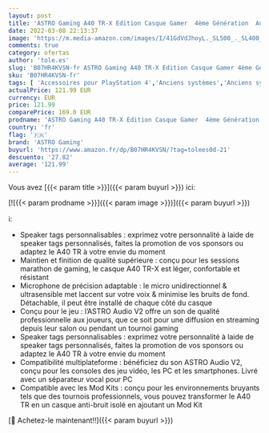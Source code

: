```yaml
---
layout: post
title: 'ASTRO Gaming A40 TR-X Edition Casque Gamer  4ème Génération  Audio V2  3 5mm Audio Jack  pour Xbox Series X|S  Xbox One  PS5  PS4  Nintendo Switch  PC  Mac  Smartphone - Rouge/bleu'
date: 2022-03-08 22:13:37
image: 'https://m.media-amazon.com/images/I/41GdVdJhoyL._SL500_._SL400_.jpg'
comments: true
category: ofertas
author: 'tole.es'
slug: 'B07HR4KVSN-fr ASTRO Gaming A40 TR-X Edition Casque Gamer 4ème Génération...'
sku: 'B07HR4KVSN-fr'
tags: [ 'Accessoires pour PlayStation 4','Anciens systèmes','Anciens systèmes Nintendo','Anciens systèmes PlayStation','Anciens systèmes Xbox','Casques gaming pour PlayStation 4','Jeux vidéo','Nintendo Switch:  Consoles, jeux et accessoires','Nintendo Wii:  Consoles, jeux et accessoires','PC: Jeux et accessoires','PlayStation 3:  Consoles, jeux et accessoires','PlayStation 4: Consoles, jeux et accessoires','Xbox 360:  Consoles, jeux et accessoires','Xbox One:  Consoles, jeux et accessoires','astro gaming', ]
actualPrice: 121.99 EUR
currency: EUR
price: 121.99
comparePrice: 169.0 EUR
prodname: 'ASTRO Gaming A40 TR-X Edition Casque Gamer  4ème Génération  Audio V2  3 5mm Audio Jack  pour Xbox Series X|S  Xbox One  PS5  PS4  Nintendo Switch  PC  Mac  Smartphone - Rouge/bleu'
country: 'fr'
flag: '🇫🇷'
brand: 'ASTRO Gaming'
buyurl: 'https://www.amazon.fr/dp/B07HR4KVSN/?tag=tolees0d-21'
descuento: '27.82'
average: '121.99'
---
```


Vous avez [{{< param title >}}]({{< param buyurl >}}) ici:

[![{{< param prodname >}}]({{< param image >}})]({{< param buyurl >}})

ℹ️:

- Speaker tags personnalisables : exprimez votre personnalité à laide de speaker tags personnalisés, faites la promotion de vos sponsors ou adaptez le A40 TR à votre envie du moment
- Maintien et finition de qualité supérieure : conçu pour les sessions marathon de gaming, le casque A40 TR-X est léger, confortable et résistant
- Microphone de précision adaptable : le micro unidirectionnel & ultrasensible met laccent sur votre voix & minimise les bruits de fond. Détachable, il peut être installé de chaque côté du casque
- Conçu pour le jeu : l’ASTRO Audio V2 offre un son de qualité professionnelle aux joueurs, que ce soit pour une diffusion en streaming depuis leur salon ou pendant un tournoi gaming
- Speaker tags personnalisables : exprimez votre personnalité à laide de speaker tags personnalisés, faites la promotion de vos sponsors ou adaptez le A40 TR à votre envie du moment
- Compatibilité multiplateforme : bénéficiez du son ASTRO Audio V2, conçu pour les consoles des jeu vidéo, les PC et les smartphones. Livré avec un séparateur vocal pour PC
- Compatible avec les Mod Kits : conçu pour les environnements bruyants tels que des tournois professionnels, vous pouvez transformer le A40 TR en un casque anti-bruit isolé en ajoutant un Mod Kit

[🛒 Achetez-le maintenant!!]({{< param buyurl >}})
